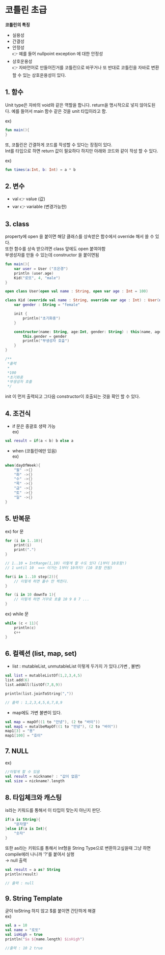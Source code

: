 # 코틀린 초급
<b> 코틀린의 특징 </b>
* 실용성  
* 간결성  
* 안정성  
👉 예를 들어 nullpoint exception 에 대한 안정성  
* 상호운용성   
👉 자바언어로 만들어진거를 코틀린으로 바꾸거나 또 반대로 코틀린을 자바로 변환할 수 있는 상호운용성이 있다.

## 1. 함수
Unit type은 자바의 void와 같은 역할을 합니다. return을 명시적으로 넣지 않아도된다.
예를 들어서 main 함수 같은 것을 unit 타입이라고 함.

ex)  
```kotlin
fun main(){
}
```
또, 코틀린은 간결하게 코드를 작성할 수 있다는 장점이 있다.  
Int를 타입으로 하면 return 값이 필요하다 하지만 아래와 코드와 같이 작성 할 수 있다.

ex)
```kotlin
fun times(a:Int, b: Int) = a * b
```

## 2. 변수
- val 👉 value (값)
- var 👉 variable (변경가능한)

## 3. class
property에 open 을 붙이면 해당 클래스를 상속받은 함수에서 override 해서 쓸 수 있다.  
또한 함수를 상속 받으려면 class 앞에도 open 붙여야함  
부생성자를 만들 수 있는데 constructor 을 붙이면됨  

```kotlin
fun main(){
    var user = User ("조은경")
    println (user.age)
    Kid("로또", 4, "male")
}

open class User(open val name : String, open var age : Int = 100)

class Kid (override val name : String, override var age : Int) : User(name, age){
    var gender : String = "female"

    init {
        println("초기화중")
    }

    constructor(name: String, age:Int, gender: String) : this(name, age){
        this.gender = gender
        println("부생성자 호출")
    }
}

/**
 *출력
 *  
 *100  
 *초기화중  
 *부생성자 호출
 */
```


init 이 먼저 출력되고 그다음 constructor이 호출되는 것을 확인 할 수 있다.


## 4. 조건식

- if 문은 중괄호 생략 가능  
ex)  
```kotlin
val result = if(a < b) b else a 
```

- when (코틀린에만 있음)  
ex)
```kotlin 
when(dayOfWeek){
    "월" ->{}
    "화" ->{}
    "수" ->{}
    "목" ->{}
    "금" ->{}
    "토" ->{}
    "일" ->{}
}  
```  

## 5. 반복문

ex) for 문 
``` kotlin
for (i in 1..10){
    print(i)
    print(".")
}

// 1..10 = IntRange(1,10) 이렇게 할 수도 있다 (1부터 10포함!)
// 1 until 10  ==> 이거는 1부터 10까지! (10 포함 안됨)

for(i in 1..10 step(2)){
    // 이렇게 하면 홀수 만 찍힌다.
}

for (i in 10 downTo 1){
    // 이렇게 하면 거꾸로 호출 10 9 8 7 ...
}

```  

ex) while 문  
``` kotlin
while (c < 11){
    println(c)
    c++
}

```  

## 6. 컬렉션 (list, map, set)  

- list  : mutableList, unmutableList 이렇게 두가지 가 있다.(가변 , 불변)  
```kotlin
val list = mutableListOf(1,2,3,4,5)
list.add(6)
list.addAll(listOf(7,8,9))

println(list.joinToString(","))

// 출력 : 1,2,3,4,5,6,7,8,9
```  

- map에도 가변 불변이 있다.
``` kotlin
val map = mapOf((1 to "안녕"), (2 to "바이"))
val map1 = mutalbeMapOf((1 to "안녕"), (2 to "바이"))
map1[3] = "용"
map1[100] = "호이"
```  

## 7. NULL
ex)  
``` kotlin 
//이렇게 할 수 있음
val result = nickname? : "값이 없음"
val size = nickname?.length
```  

## 8. 타입체크와 캐스팅  
is라는 키워드를 통해서 이 타입이 맞는지 아닌지 판단.  
``` kotlin
if(a is String){
    "문자열"
}else if(a is Int){
    "숫자"
}
```  
또한 as라는 키워드를 통해서 Int형을 String Type으로 변환하고싶을때 그냥 하면 compile에러 나니까 '?'를 붙여서 실행  
→ null 출력  
``` kotlin
val result = a as? String
println(result)

// 출력 : null
```

## 9. String Template  
굳이 toString 하지 않고 $를 붙이면 간단하게 해결  
ex)
``` kotlin
val a = 10
val name = "로또"
val isHigh = true
println("$a ${name.length} $isHigh")

//출력 : 10 2 true
